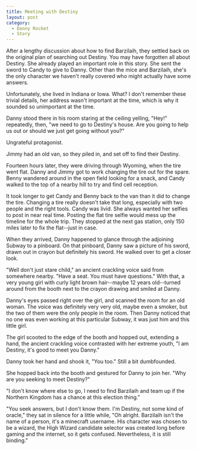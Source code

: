 ```yaml
---
title: Meeting with Destiny
layout: post
category:
  - Danny Rocket
  - Story
---
```

After a lengthy discussion about how to find Barzilaih, they settled back on the original plan of searching out Destiny. You may have forgotten all about Destiny. She already played an important role in this story. She sent the sword to Candy to give to Danny. Other than the mice and Barzilaih, she's the only character we haven't really covered who might actually have some answers.

Unfortunately, she lived in Indiana or Iowa. What? I don't remember these trivial details, her address wasn't important at the time, which is why it sounded so unimportant at the time.

Danny stood there in his room staring at the ceiling yelling, "Hey!" repeatedly, then, "we need to go to Destiny's house. Are you going to help us out or should we just get going without you?"

Ungrateful protagonist.

Jimmy had an old van, so they piled in, and set off to find their Destiny.

Fourteen hours later, they were driving through Wyoming, when the tire went flat. Danny and Jimmy got to work changing the tire out for the spare. Benny wandered around in the open field looking for a snack, and Candy walked to the top of a nearby hill to try and find cell reception.

It took longer to get Candy and Benny back to the van than it did to change the tire. Changing a tire really doesn't take that long, especially with two people and the right tools. Candy was livid. She always wanted her selfies to post in near real time. Posting the flat tire selfie would mess up the timeline for the whole trip. They stopped at the next gas station, only 150 miles later to fix the flat--just in case.

When they arrived, Danny happened to glance through the adjoining Subway to a pinboard. On that pinboard, Danny saw a picture of his sword, drawn out in crayon but definitely his sword. He walked over to get a closer look.

"Well don't just stare child," an ancient crackling voice said from somewhere nearby. "Have a seat. You must have questions." With that, a very young girl with curly light brown hair--maybe 12 years old--turned around from the booth next to the crayon drawing and smiled at Danny.

Danny's eyes passed right over the girl, and scanned the room for an old woman. The voice was definitely very very old, maybe even a smoker, but the two of them were the only people in the room. Then Danny noticed that no one was even working at this particular Subway, it was just him and this little girl.

The girl scooted to the edge of the booth and hopped out, extending a hand, the ancient crackling voice contrasted with her extreme youth, "I am Destiny, it's good to meet you Danny."

Danny took her hand and shook it, "You too." Still a bit dumbfounded.

She hopped back into the booth and gestured for Danny to join her. "Why are you seeking to meet Destiny?"

"I don't know where else to go, I need to find Barzilaih and team up if the Northern Kingdom has a chance at this election thing."

"You seek answers, but I don't know them. I'm Destiny, not some kind of oracle," they sat in silence for a little while, "Oh alright. Barzilaih isn't the name of a person, it's a minecraft username. His character was chosen to be a wizard, the High Wizard candidate selector was created long before gaming and the internet, so it gets confused. Nevertheless, it is still binding."